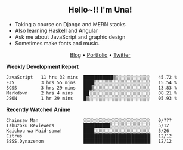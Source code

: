 <h2 align="center">
  Hello~!! I'm Una!
</h2>

- Taking a course on Django and MERN stacks
- Also learning Haskell and Angular
- Ask me about JavaScript and graphic design
- Sometimes make fonts and music.

<p align="center">
  <a href="https://anarchy.website/">Blog</a> &bull;
  <a href="https://una-ada.github.io/">Portfolio</a> &bull;
  <a href="https://twitter.com/unaxiii">Twitter</a>
</p>

**Weekly Development Report**

<!--START_SECTION:waka-->
```text
JavaScript   11 hrs 32 mins  ███████████▒░░░░░░░░░░░░░   45.72 % 
EJS          3 hrs 55 mins   ████░░░░░░░░░░░░░░░░░░░░░   15.54 % 
SCSS         3 hrs 29 mins   ███▒░░░░░░░░░░░░░░░░░░░░░   13.83 % 
Markdown     2 hrs 4 mins    ██░░░░░░░░░░░░░░░░░░░░░░░   08.21 % 
JSON         1 hr 29 mins    █▒░░░░░░░░░░░░░░░░░░░░░░░   05.93 % 
```
<!--END_SECTION:waka-->

**Recently Watched Anime**

<!-- RECENT-ANIME:START -->

    Chainsaw Man                 ░░░░░░░░░░░░░░░░░░░░░░░░░   0/???
    Ishuzoku Reviewers           ██████████░░░░░░░░░░░░░░░   5/12
    Kaichou wa Maid-sama!        ████░░░░░░░░░░░░░░░░░░░░░   5/26
    Citrus                       █████████████████████████   12/12
    SSSS.Dynazenon               █████████████████████████   12/12
<!-- RECENT-ANIME:END -->
